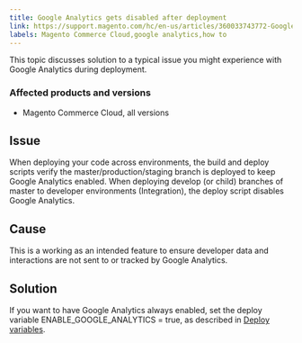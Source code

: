 ```yaml
---
title: Google Analytics gets disabled after deployment
link: https://support.magento.com/hc/en-us/articles/360033743772-Google-Analytics-gets-disabled-after-deployment
labels: Magento Commerce Cloud,google analytics,how to
---
```


This topic discusses solution to a typical issue you might experience with Google Analytics during deployment.

 ### Affected products and versions

 
 * Magento Commerce Cloud, all versions
 
 Issue
-----

 When deploying your code across environments, the build and deploy scripts verify the master/production/staging branch is deployed to keep Google Analytics enabled. When deploying develop (or child) branches of master to developer environments (Integration), the deploy script disables Google Analytics.

 Cause
-----

 This is a working as an intended feature to ensure developer data and interactions are not sent to or tracked by Google Analytics.

 Solution
--------

 If you want to have Google Analytics always enabled, set the deploy variable ENABLE\_GOOGLE\_ANALYTICS = true, as described in [Deploy variables](https://devdocs.magento.com/guides/v2.3/cloud/env/variables-deploy.html#enable_google_analytics). 

  

  

